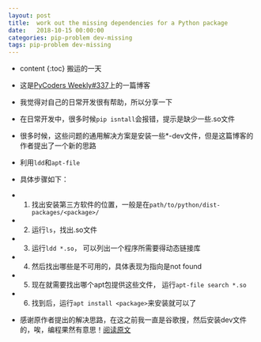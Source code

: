 ```yaml
---
layout: post
title:  work out the missing dependencies for a Python package
date:   2018-10-15 00:00:00
categories: pip-problem dev-missing
tags: pip-problem dev-missing
---
```


* content
{:toc}
搬运的一天

- 这是[PyCoders Weekly#337](https://pycoders.com/issues/337)上的一篇博客
- 我觉得对自己的日常开发很有帮助，所以分享一下
- 在日常开发中，很多时候`pip isntall`会报错，提示是缺少一些.so文件
- 很多时候，这些问题的通用解决方案是安装一些*-dev文件，但是这篇博客的作者提出了一个新的思路
- 利用`ldd`和`apt-file`
- 具体步骤如下：
- 1. 找出安装第三方软件的位置，一般是在`path/to/python/dist-packages/<package>/`
- 2. 运行`ls`，找出.so文件
- 3. 运行`ldd *.so`， 可以列出一个程序所需要得动态链接库
- 4. 然后找出哪些是不可用的，具体表现为指向是not found
- 5. 现在就需要找出哪个apt包提供这些文件， 运行`apt-file search *.so`
- 6. 找到后，运行`apt install <package>`来安装就可以了

- 感谢原作者提出的解决思路，在这之前我一直是谷歌搜，然后安装dev文件的，唉，编程果然有意思！[阅读原文](https://blog.piwheels.org/how-to-work-out-the-missing-dependencies-for-a-python-package/)